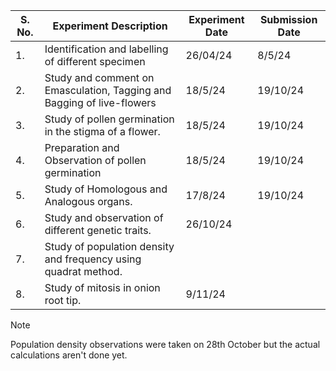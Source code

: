 | S. No. | Experiment Description | Experiment Date | Submission Date | 
|-|-|-|-|
| 1. | Identification and labelling of different specimen | 26/04/24 | 8/5/24 | 
| 2. | Study and comment on Emasculation, Tagging and Bagging of live-flowers | 18/5/24 | 19/10/24 | 
| 3. | Study of pollen germination in the stigma of a flower. | 18/5/24 | 19/10/24 |
| 4. | Preparation and Observation of pollen germination | 18/5/24 | 19/10/24 |
| 5. | Study of Homologous and Analogous organs. | 17/8/24 | 19/10/24 |
| 6. | Study and observation of different genetic traits. | 26/10/24 |  |  
| 7. | Study of population density and frequency using quadrat method. | | 
| 8. | Study of mitosis in onion root tip. | 9/11/24 | |  

> [!NOTE]
> Population density observations were taken on 28th October but the actual calculations aren't done yet.